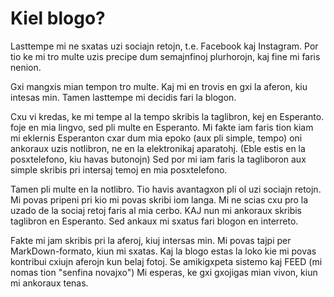 <link rel="stylesheet" href="../stilo.css">

# Kiel blogo?
Lasttempe mi ne sxatas uzi sociajn retojn, t.e. Facebook kaj Instagram. Por tio ke mi tro multe uzis precipe dum semajnfinoj plurhorojn, kaj fine mi faris nenion. 

Gxi mangxis mian tempon tro multe. Kaj mi en trovis en gxi la aferon, kiu intesas min. Tamen lasttempe mi decidis fari la blogon. 

Cxu vi kredas, ke mi tempe al la tempo skribis la taglibron, kej en Esperanto. foje en mia lingvo, sed pli multe en Esperanto. Mi fakte iam faris tion kiam mi eklernis Esperanton cxar dum mia epoko (aux pli simple, tempo) oni ankoraux uzis notlibron, ne en la elektronikaj aparatohj. (Eble estis en la posxtelefono, kiu havas butonojn) Sed por mi iam faris la tagliboron aux simple skribis pri intersaj temoj en mia posxtelefono. 

Tamen pli multe en la notlibro. Tio havis avantagxon pli ol uzi sociajn retojn. Mi povas pripeni pri kio mi povas skribi iom langa. Mi ne scias cxu pro la uzado de la sociaj retoj faris al mia cerbo. KAJ nun mi ankoraux skribis taglibron en Esperanto. Sed ankaux mi sxatus fari blogon en interreto. 

Fakte mi jam skribis pri la aferoj, kiuj intersas min. Mi povas tajpi per MarkDown-formato, kiun mi sxatas. Kaj la blogo estas la loko kie mi povas kontribui cxiujn aferojn kun belaj fotoj. Se amikigxpeta sistemo kaj FEED (mi nomas tion "senfina novajxo") Mi esperas, ke gxi gxojigas mian vivon, kiun mi ankoraux tenas.
